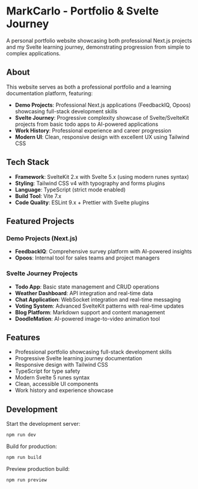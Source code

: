 # MarkCarlo - Portfolio & Svelte Journey

A personal portfolio website showcasing both professional Next.js projects and my Svelte learning journey, demonstrating progression from simple to complex applications.

## About

This website serves as both a professional portfolio and a learning documentation platform, featuring:

- **Demo Projects**: Professional Next.js applications (FeedbackIQ, Opoos) showcasing full-stack development skills
- **Svelte Journey**: Progressive complexity showcase of Svelte/SvelteKit projects from basic todo apps to AI-powered applications
- **Work History**: Professional experience and career progression
- **Modern UI**: Clean, responsive design with excellent UX using Tailwind CSS

## Tech Stack

- **Framework**: SvelteKit 2.x with Svelte 5.x (using modern runes syntax)
- **Styling**: Tailwind CSS v4 with typography and forms plugins
- **Language**: TypeScript (strict mode enabled)
- **Build Tool**: Vite 7.x
- **Code Quality**: ESLint 9.x + Prettier with Svelte plugins

## Featured Projects

### Demo Projects (Next.js)
- **FeedbackIQ**: Comprehensive survey platform with AI-powered insights
- **Opoos**: Internal tool for sales teams and project managers

### Svelte Journey Projects
- **Todo App**: Basic state management and CRUD operations
- **Weather Dashboard**: API integration and real-time data
- **Chat Application**: WebSocket integration and real-time messaging
- **Voting System**: Advanced SvelteKit patterns with real-time updates
- **Blog Platform**: Markdown support and content management
- **DoodleMation**: AI-powered image-to-video animation tool

## Features

- Professional portfolio showcasing full-stack development skills
- Progressive Svelte learning journey documentation
- Responsive design with Tailwind CSS
- TypeScript for type safety
- Modern Svelte 5 runes syntax
- Clean, accessible UI components
- Work history and experience showcase

## Development

Start the development server:

```sh
npm run dev
```

Build for production:

```sh
npm run build
```

Preview production build:

```sh
npm run preview
```